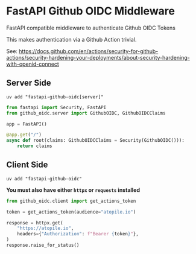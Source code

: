 # FastAPI Github OIDC Middleware

FastAPI compatible middleware to authenticate Github OIDC Tokens

This makes authentication via a Github Action trivial.

See: https://docs.github.com/en/actions/security-for-github-actions/security-hardening-your-deployments/about-security-hardening-with-openid-connect

## Server Side

`uv add "fastapi-github-oidc[server]"`

```python
from fastapi import Security, FastAPI
from github_oidc.server import GithubOIDC, GithubOIDCClaims

app = FastAPI()

@app.get("/")
async def root(claims: GithubOIDCClaims = Security(GithubOIDC())):
    return claims
```

## Client Side

`uv add "fastapi-github-oidc"`

**You must also have either `httpx` or `requests` installed**

```python
from github_oidc.client import get_actions_token

token = get_actions_token(audience="atopile.io")

response = httpx.get(
    "https://atopile.io",
    headers={"Authorization": f"Bearer {token}"},
)
response.raise_for_status()
```